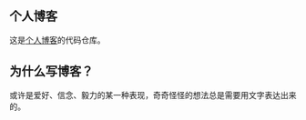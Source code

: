 ## 个人博客

这是[个人博客](https://www.kavience.com/)的代码仓库。

## 为什么写博客？

或许是爱好、信念、毅力的某一种表现，奇奇怪怪的想法总是需要用文字表达出来的。
